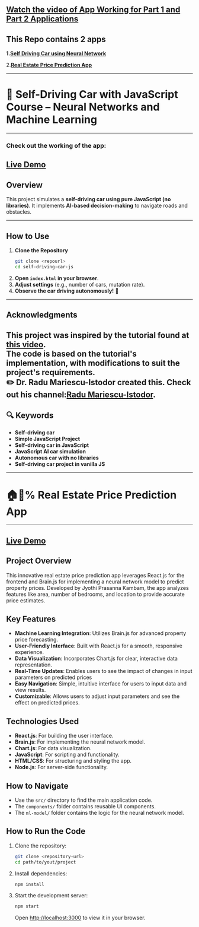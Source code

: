 [Watch the video of App Working for Part 1 and Part 2 Applications](https://drive.google.com/file/d/1MSf4sPyBWo3wwCe31FCecI032nVjOHmV/view?usp=sharing)
---
This Repo contains 2 apps
---

**1.[Self Driving Car using Neural Network](https://self-driving-car-js-no-libraries-jk.vercel.app/)**

2.**[Real Estate Price Prediction App](https://jyothi2828.github.io/RealEstatePredictor/)**

---
# 🚗 Self-Driving Car with JavaScript Course – Neural Networks and Machine Learning 
---
### Check out the working of the app:
[Live Demo](https://self-driving-car-js-no-libraries-jk.vercel.app/)
---
## Overview  
This project simulates a **self-driving car using pure JavaScript (no libraries)**. It implements **AI-based decision-making** to navigate roads and obstacles.  

---
## **How to Use**  
1. **Clone the Repository**  
   ```sh
   git clone <repourl>
   cd self-driving-car-js
   ```
2. **Open `index.html` in your browser**.  
3. **Adjust settings** (e.g., number of cars, mutation rate).  
4. **Observe the car driving autonomously!** 🚗  

---

## **Acknowledgments**  
This project was inspired by the tutorial found at [this video](https://www.youtube.com/watch?v=Rs_rAxEsAvI).  
The code is based on the tutorial's implementation, with modifications to suit the project's requirements.  
✏️ Dr. Radu Mariescu-Istodor created this. 
Check out his channel:[Radu Mariescu-Istodor](https://www.youtube.com/channel/UC3XGlNq8O5hZlZBJlSFB4jg).  
---
## 🔍 Keywords
- **Self-driving car**
- **Simple JavaScript Project**
- **Self-driving car in JavaScript**
- **JavaScript AI car simulation**
- **Autonomous car with no libraries**
- **Self-driving car project in vanilla JS**
---
# 🏠💸% Real Estate Price Prediction App
---
**[Live Demo](https://jyothi2828.github.io/RealEstatePredictor/)**
---
## Project Overview
This innovative real estate price prediction app leverages React.js for the frontend and Brain.js for implementing a neural network model to predict property prices. Developed by Jyothi Prasanna Kambam, the app analyzes features like area, number of bedrooms, and location to provide accurate price estimates.

## Key Features
- **Machine Learning Integration**: Utilizes Brain.js for advanced property price forecasting.
- **User-Friendly Interface**: Built with React.js for a smooth, responsive experience.
- **Data Visualization**: Incorporates Chart.js for clear, interactive data representation.
- **Real-Time Updates**: Enables users to see the impact of changes in input parameters on predicted prices
- **Easy Navigation**: Simple, intuitive interface for users to input data and view results.
- **Customizable**: Allows users to adjust input parameters and see the effect on predicted prices.

## Technologies Used
- **React.js**: For building the user interface.
- **Brain.js**: For implementing the neural network model.
- **Chart.js**: For data visualization.
- **JavaScript**: For scripting and functionality.
- **HTML/CSS**: For structuring and styling the app.
- **Node.js**: For server-side functionality.

## How to Navigate
- Use the `src/` directory to find the main application code.
- The `components/` folder contains reusable UI components.
- The `ml-model/` folder contains the logic for the neural network model.

## How to Run the Code
1. Clone the repository:
   ```bash
   git clone <repository-url>
   cd path/to/yout/project
   ```
2. Install dependencies:
   ```bash
   npm install
   ```
3. Start the development server:
   ```bash
   npm start
   ```
   Open [http://localhost:3000](http://localhost:3000) to view it in your browser.

